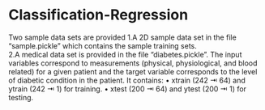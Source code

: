 # Classification-Regression

Two sample data sets are provided
    1.A 2D sample data set in the file “sample.pickle” which contains the sample training sets.     
    2.A medical data set is provided in the file “diabetes.pickle”. 
    The input variables correspond to measurements (physical, physiological, and blood related) for a given patient and the target variable corresponds to the level of diabetic condition in the patient. 
            It contains:
                    • xtrain (242 ⇥ 64) and ytrain (242 ⇥ 1) for training. 
                    • xtest (200 ⇥ 64) and ytest (200 ⇥ 1) for testing.